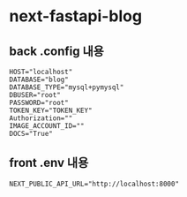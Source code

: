 # next-fastapi-blog


## back .config 내용
```
HOST="localhost"
DATABASE="blog"
DATABASE_TYPE="mysql+pymysql"
DBUSER="root"
PASSWORD="root"
TOKEN_KEY="TOKEN_KEY"
Authorization=""
IMAGE_ACCOUNT_ID=""
DOCS="True"
```

## front .env 내용
```
NEXT_PUBLIC_API_URL="http://localhost:8000"
```